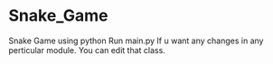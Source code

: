 # Snake_Game
Snake Game using python 
Run main.py
If u want any changes in any perticular module. You can edit that class.
